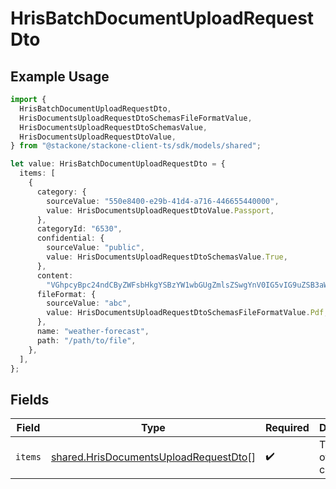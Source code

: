 # HrisBatchDocumentUploadRequestDto

## Example Usage

```typescript
import {
  HrisBatchDocumentUploadRequestDto,
  HrisDocumentsUploadRequestDtoSchemasFileFormatValue,
  HrisDocumentsUploadRequestDtoSchemasValue,
  HrisDocumentsUploadRequestDtoValue,
} from "@stackone/stackone-client-ts/sdk/models/shared";

let value: HrisBatchDocumentUploadRequestDto = {
  items: [
    {
      category: {
        sourceValue: "550e8400-e29b-41d4-a716-446655440000",
        value: HrisDocumentsUploadRequestDtoValue.Passport,
      },
      categoryId: "6530",
      confidential: {
        sourceValue: "public",
        value: HrisDocumentsUploadRequestDtoSchemasValue.True,
      },
      content:
        "VGhpcyBpc24ndCByZWFsbHkgYSBzYW1wbGUgZmlsZSwgYnV0IG5vIG9uZSB3aWxsIGV2ZXIga25vdyE",
      fileFormat: {
        sourceValue: "abc",
        value: HrisDocumentsUploadRequestDtoSchemasFileFormatValue.Pdf,
      },
      name: "weather-forecast",
      path: "/path/to/file",
    },
  ],
};
```

## Fields

| Field                                                                                                 | Type                                                                                                  | Required                                                                                              | Description                                                                                           |
| ----------------------------------------------------------------------------------------------------- | ----------------------------------------------------------------------------------------------------- | ----------------------------------------------------------------------------------------------------- | ----------------------------------------------------------------------------------------------------- |
| `items`                                                                                               | [shared.HrisDocumentsUploadRequestDto](../../../sdk/models/shared/hrisdocumentsuploadrequestdto.md)[] | :heavy_check_mark:                                                                                    | The batch of items to create                                                                          |